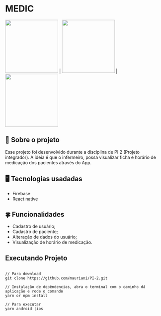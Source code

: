 # MEDIC
<img src="https://user-images.githubusercontent.com/32397288/143300733-8af32555-f2c7-4ac7-9e26-cf526a5eb439.jpeg" width="170"> | <img src="https://user-images.githubusercontent.com/32397288/143301034-cb3e1c0c-1fbe-44dc-b100-75d867e1d0c7.jpeg" width="170"> | <img src="https://user-images.githubusercontent.com/32397288/143300925-1cf73110-8963-4951-90f9-c452652aff74.jpeg" width="170">

## 🚀 Sobre o projeto

Esse projeto foi desenvolvido durante a disciplina de PI 2 (Projeto integrador). A ideia é que o infermeiro, possa visualizar ficha e horário de medicação dos pacientes através do App.

## 🖥️ Tecnologias usadadas

- Firebase
- React native

## 🍀 Funcionalidades

- Cadastro de usuário;
- Cadastro de paciente;
- Alteração de dados do usuário;
- Visualização de horário de medicação.

## Executando Projeto

```

// Para download 
git clone https://github.com/mauriani/PI-2.git

// Instalação de depêndencias, abra o terminal com o caminho dá aplicação e rode o comando
yarn or npm install

// Para executar
yarn android |ios

```
